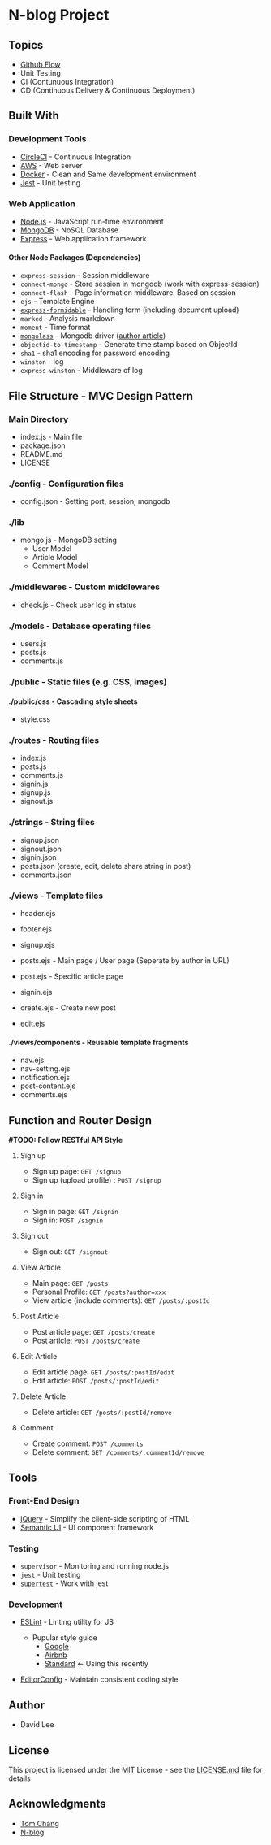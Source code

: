 # N-blog Project

## Topics

* [Github Flow](https://guides.github.com/introduction/flow/)
* Unit Testing
* CI (Contunuous Integration)
* CD (Continuous Delivery & Continuous Deployment)

## Built With

### Development Tools

* [CircleCI](https://circleci.com) - Continuous Integration
* [AWS](https://aws.amazon.com) - Web server
* [Docker](https://www.docker.com) - Clean and Same development environment
* [Jest](https://facebook.github.io/jest/) - Unit testing

### Web Application

* [Node.js](https://nodejs.org/en/) - JavaScript run-time environment
* [MongoDB](https://www.mongodb.com) - NoSQL Database
* [Express](https://github.com/expressjs/express/) - Web application framework

#### Other Node Packages (Dependencies)

* `express-session` - Session middleware
* `connect-mongo` - Store session in mongodb (work with express-session)
* `connect-flash` - Page information middleware. Based on session
* `ejs` - Template Engine
* [`express-formidable`](https://www.npmjs.com/package/express-formidable) - Handling form (including document upload)
* `marked` - Analysis markdown
* `moment` - Time format
* [`mongolass`](https://github.com/mongolass/mongolass) - Mongodb driver ([author article](https://zhuanlan.zhihu.com/p/24308524))
* `objectid-to-timestamp` - Generate time stamp based on ObjectId
* `sha1` - sha1 encoding for password encoding
* `winston` - log
* `express-winston` - Middleware of log

## File Structure - MVC Design Pattern

### Main Directory

* index.js - Main file
* package.json
* README.md
* LICENSE

### ./config - Configuration files

* config.json - Setting port, session, mongodb

### ./lib

* mongo.js - MongoDB setting
  * User Model
  * Article Model
  * Comment Model

### ./middlewares - Custom middlewares

* check.js - Check user log in status

### ./models - Database operating files

* users.js
* posts.js
* comments.js

### ./public - Static files (e.g. CSS, images)

#### ./public/css - Cascading style sheets

* style.css

### ./routes - Routing files

* index.js
* posts.js
* comments.js
* signin.js
* signup.js
* signout.js

### ./strings - String files

* signup.json
* signout.json
* signin.json
* posts.json (create, edit, delete share string in post)
* comments.json

### ./views - Template files

* header.ejs
* footer.ejs

* signup.ejs
* posts.ejs - Main page / User page (Seperate by author in URL)
* post.ejs - Specific article page
* signin.ejs
* create.ejs - Create new post
* edit.ejs

#### ./views/components - Reusable template fragments

* nav.ejs
* nav-setting.ejs
* notification.ejs
* post-content.ejs
* comments.ejs

## Function and Router Design
**#TODO: Follow RESTful API Style**

1. Sign up
	* Sign up page: `GET /signup`
	* Sign up (upload profile) : `POST /signup`

2. Sign in
	* Sign in page: `GET /signin`
	* Sign in: `POST /signin`

3. Sign out
	* Sign out: `GET /signout`

4. View Article
	* Main page: `GET /posts`
	* Personal Profile: `GET /posts?author=xxx`
	* View article (include comments): `GET /posts/:postId`

5. Post Article
	* Post article page: `GET /posts/create`
	* Post article: `POST /posts/create`
	
6. Edit Article
	* Edit article page: `GET /posts/:postId/edit`
	* Edit article: `POST /posts/:postId/edit`

7. Delete Article
	* Delete article: `GET /posts/:postId/remove`

8. Comment
	* Create comment: `POST /comments`
	* Delete comment: `GET /comments/:commentId/remove`

## Tools

### Front-End Design

* [jQuery](https://jquery.com) - Simplify the client-side scripting of HTML
* [Semantic UI](https://semantic-ui.com) - UI component framework

### Testing

* `supervisor` - Monitoring and running node.js
* `jest` - Unit testing
* [`supertest`](https://www.npmjs.com/package/supertest) - Work with jest

### Development

* [ESLint](https://eslint.org) - Linting utility for JS
	* Pupular style guide
		* [Google](https://google.github.io/styleguide/javascriptguide.xml)
		* [Airbnb](https://github.com/airbnb/javascript)
		* [Standard](https://standardjs.com/rules-zhtw.html) <- Using this recently

* [EditorConfig](http://editorconfig.org) - Maintain consistent coding style

## Author

* David Lee

## License

This project is licensed under the MIT License - see the [LICENSE.md](LICENSE.md) file for details

## Acknowledgments

* [Tom Chang](https://github.com/trylovetom)
* [N-blog](https://github.com/nswbmw/N-blog)
